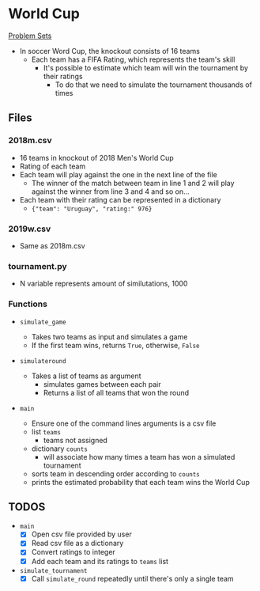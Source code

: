 # World Cup
[Problem Sets](./CS50x_Problem-Sets.md)

- In soccer Word Cup, the knockout consists of 16 teams
    - Each team has a FIFA Rating, which represents the team's skill
        -   It's possible to estimate which team will win the tournament by their ratings
            - To do that we need to simulate the tournament thousands of times

## Files

### 2018m.csv
- 16 teams in knockout of 2018 Men's World Cup
- Rating of each team
- Each team will play against the one in the next line of the file
    - The winner of the match between team in line 1 and 2 will play against the winner from line 3 and 4 and so on...
- Each team with their rating can be represented in a dictionary
    - `{"team": "Uruguay", "rating:" 976}`

### 2019w.csv
- Same as 2018m.csv

### tournament.py
- N variable represents amount of similutations, 1000

### Functions
- `simulate_game`
    - Takes two teams as input and simulates a game
    - If the first team wins, returns `True`, otherwise, `False`

- `simulateround`
    - Takes a list of teams as argument
        - simulates games between each pair
        - Returns a list of all teams that won the round

- `main`
    - Ensure one of the command lines arguments is a csv file
    - list `teams`
        - teams not assigned
    - dictionary `counts`
        - will associate how many times a team has won a simulated tournament
    - sorts team in descending order according to `counts`
    - prints the estimated probability that each team wins the World Cup

## TODOS
- `main`
    - [x] Open csv file provided by user
    - [x] Read csv file as a dictionary
    - [x] Convert ratings to integer
    - [x] Add each team and its ratings to `teams` list
- `simulate_tournament`
    - [x] Call `simulate_round` repeatedly until there's only a single team
